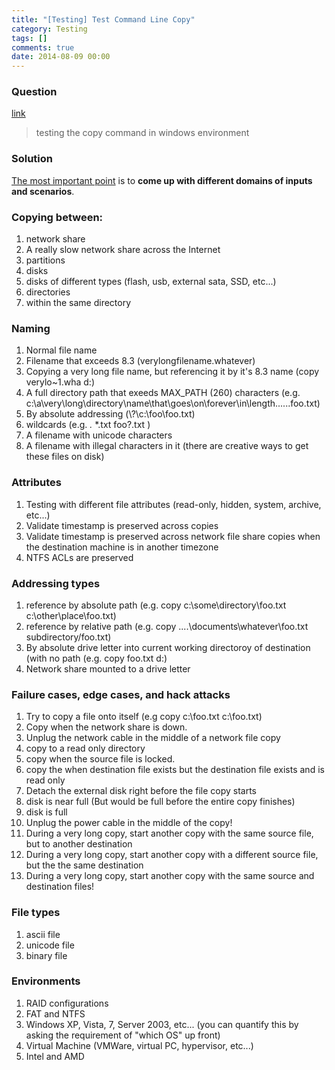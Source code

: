 ```yaml
---
title: "[Testing] Test Command Line Copy"
category: Testing
tags: []
comments: true
date: 2014-08-09 00:00
---
```



### Question

[link](http://stackoverflow.com/questions/6591652/how-do-i-test-the-copy-command-in-the-windows-environment)

> testing the copy command in windows environment

### Solution

[The most important point](http://stackoverflow.com/a/6591999) is to **come up with different domains of inputs and scenarios**.

### Copying between:

1. network share
1. A really slow network share across the Internet
1. partitions
1. disks
1. disks of different types (flash, usb, external sata, SSD, etc...)
1. directories
1. within the same directory

### Naming

1. Normal file name
1. Filename that exceeds 8.3 (verylongfilename.whatever)
1. Copying a very long file name, but referencing it by it's 8.3 name (copy verylo~1.wha d:\)
1. A full directory path that exeeds MAX_PATH (260) characters (e.g. c:\a\very\long\directory\name\that\goes\on\forever\in\length......foo.txt)
1. By absolute addressing (\\?\\c:\foo\foo.txt)
1. wildcards (e.g. _._ \*.txt foo?.txt )
1. A filename with unicode characters
1. A filename with illegal characters in it (there are creative ways to get these files on disk)

### Attributes

1. Testing with different file attributes (read-only, hidden, system, archive, etc...)
1. Validate timestamp is preserved across copies
1. Validate timestamp is preserved across network file share copies when the destination machine is in another timezone
1. NTFS ACLs are preserved

### Addressing types

1. reference by absolute path (e.g. copy c:\some\directory\foo.txt c:\other\place\foo.txt)
1. reference by relative path (e.g. copy ..\..\documents\whatever\foo.txt subdirectory/foo.txt)
1. By absolute drive letter into current working directoroy of destination (with no path (e.g. copy foo.txt d:)
1. Network share mounted to a drive letter

### Failure cases, edge cases, and hack attacks

1. Try to copy a file onto itself (e.g copy c:\foo.txt c:\foo.txt)
1. Copy when the network share is down.
1. Unplug the network cable in the middle of a network file copy
1. copy to a read only directory
1. copy when the source file is locked.
1. copy the when destination file exists but the destination file exists and is read only
1. Detach the external disk right before the file copy starts
1. disk is near full (But would be full before the entire copy finishes)
1. disk is full
1. Unplug the power cable in the middle of the copy!
1. During a very long copy, start another copy with the same source file, but to another destination
1. During a very long copy, start another copy with a different source file, but the the same destination
1. During a very long copy, start another copy with the same source and destination files!

### File types

1. ascii file
1. unicode file
1. binary file

### Environments

1. RAID configurations
1. FAT and NTFS
1. Windows XP, Vista, 7, Server 2003, etc... (you can quantify this by asking the requirement of "which OS" up front)
1. Virtual Machine (VMWare, virtual PC, hypervisor, etc...)
1. Intel and AMD
